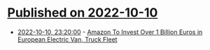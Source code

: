# [Published on 2022-10-10](index.md)

* [2022-10-10, 23:20:00](https://tech.slashdot.org/story/22/10/10/2030218/amazon-to-invest-over-1-billion-euros-in-european-electric-van-truck-fleet?utm_source=rss1.0mainlinkanon&utm_medium=feed) - [Amazon To Invest Over 1 Billion Euros in European Electric Van, Truck Fleet](https://tech.slashdot.org/story/22/10/10/2030218/amazon-to-invest-over-1-billion-euros-in-european-electric-van-truck-fleet?utm_source=rss1.0mainlinkanon&utm_medium=feed)
